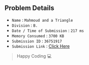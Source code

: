## Problem Details 
 
- `Name`                      : `Mahmoud and a Triangle`
- `Division`                  : `B.`
- `Date / Time of Submission` : `217 ms`
- `Memory Consumed`           : `3700 KB`
- `Submission ID`             : `36751917`
- `Submission Link`           : [Click Here](http://codeforces.com/contest/766/submission/36751917)

> Happy Coding   :computer: